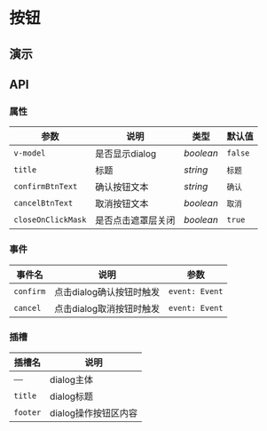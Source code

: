 

<script setup>
import index from '../example/index.vue'
</script>

# 按钮


## 演示

<index />



## API

### 属性

| 参数 | 说明 | 类型 | 默认值 | 
| --- | --- | --- | --- | 
| `v-model` | 是否显示dialog | _boolean_ | `false` |
| `title` | 标题 | _string_ | `标题`
| `confirmBtnText` | 确认按钮文本| _string_ | `确认`|
| `cancelBtnText` | 取消按钮文本| _boolean_ | `取消`|
| `closeOnClickMask` | 是否点击遮罩层关闭| _boolean_ | `true`|

### 事件

| 事件名 | 说明 | 参数 |
| --- | --- | --- |
| `confirm` | 点击dialog确认按钮时触发 | `event: Event` |
| `cancel` | 点击dialog取消按钮时触发 | `event: Event` |

### 插槽

| 插槽名 | 说明 |
| --- | --- | 
| `——` |  dialog主体 | 
| `title` |  dialog标题 |
| `footer` |  dialog操作按钮区内容 | 

